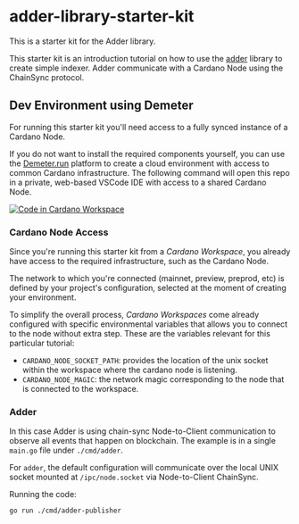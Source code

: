 # adder-library-starter-kit

This is a starter kit for the Adder library.

This starter kit is an introduction tutorial on how to use the
[adder](https://github.com/blinklabs-io/adder) library to create simple indexer.
Adder communicate with a Cardano Node using the ChainSync protocol.

## Dev Environment using Demeter

For running this starter kit you'll need access to a fully synced instance of a
Cardano Node.

If you do not want to install the required components yourself, you can use the
[Demeter.run](https://demeter.run) platform to create a cloud environment with
access to common Cardano infrastructure. The following command will open this
repo in a private, web-based VSCode IDE with access to a shared Cardano Node.

[![Code in Cardano Workspace](https://demeter.run/code/badge.svg)](https://demeter.run/code?repository=https://github.com/blinklabs-io/adder-library-starter-kit.git&template=golang)

### Cardano Node Access

Since you're running this starter kit from a _Cardano Workspace_, you already
have access to the required infrastructure, such as the Cardano Node.

The network to which you're connected (mainnet, preview, preprod, etc) is
defined by your project's configuration, selected at the moment of creating
your environment.

To simplify the overall process, _Cardano Workspaces_ come already configured
with specific environmental variables that allows you to connect to the node
without extra step. These are the variables relevant for this particular
tutorial:

- `CARDANO_NODE_SOCKET_PATH`: provides the location of the unix socket within
    the workspace where the cardano node is listening.
- `CARDANO_NODE_MAGIC`: the network magic corresponding to the node that is
    connected to the workspace.

### Adder

In this case Adder is using chain-sync Node-to-Client communication to observe all events that happen on blockchain. The example is in a single `main.go` file under `./cmd/adder`.

For `adder`, the default configuration will communicate over the local
UNIX socket mounted at `/ipc/node.socket` via Node-to-Client ChainSync.

Running the code:

```bash
go run ./cmd/adder-publisher
```
